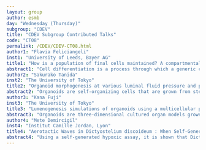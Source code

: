 ```yaml
---
layout: group
author: esmb
day: "Wednesday (Thursday)"
subgroup: "CDEV"
title: "CDEV Subgroup Contributed Talks"
code: "CT08"
permalink: /CDEV/CDEV-CT08.html
author1: "Flavia Feliciangeli"
inst1: "University of Leeds, Bayer AG"
title1: "How is a population of final cells maintained? A compartmental branching approach for cell differentiation"
abstract1: "Cell differentiation is a process through which a generic cell evolves into a given type of cell, usually into a more specialized type. Cells of the human body have nearly identical genome but exhibit very different phenotypes that allow them to carry out specific functions and react to changes in the surrounding environment. We can model cells sharing the same surface attributes (same phenotype) as belonging to the same mathematical state (or compartment). Cells can either die, divide or change phenotype (entering another compartment). We derive a cell-compartmental model for cell differentiation; by defining a family of random variables we can model the progeny of a founder cell as a stochastic process. We can describe the evolution of mean quantities by a set of ordinary differential equations and we analyse a number of summary statistics to bring insight to the understanding of cellular dynamics. We show, with two case studies from Cellular Immunology, how our mathematical techniques can shed light on the dynamics of cell differentiation in different systems."
author2: "Sakurako Tanida"
inst2: "The University of Tokyo"
title2: "Organoid morphogenesis at various luminal fluid pressure and proliferation time in a multicellular phase-field model"
abstract2: "Organoids are self-organizing cells that are grown from stem cells in vitro and are widely used to model organ development and disease. In organoids, while cell growth and hence proliferation are mechanically constrained due to the geometrical requirements to keep maintaining the cell cluster, various morphologies of organoids are achieved. However, it remains elusive how such mechanical constraint can affect organoid growth and the final morphology. In this study, we investigate the influences of mechanical constraint on organoid morphogenesis by numerical simulations with a multicellular phase-field model. In this mathematical model, we can isolate out mechanical interaction from other biological processes. More specifically, we examine the pattern formations of organoids emerging when changing luminal fluid pressure and proliferation time. Even if most organoids seem to be the same in the initial phase, they have distinctive features in the later phase in this numerical model. The patterns in the later phase include spheroid-like shape, star-like shape, and so on. Although all cells have identical natures, in the star-like organoid, cells that can divide are spatially fixed and show behavior like spontaneous differentiation. Classifying the patterns of organoids by several indexes, we discuss the mechanisms which generate the different pattern."
author3: "Kana Fuji"
inst3: "The University of Tokyo"
title3: "Lumenogenesis simulations of organoids using a multicellular phase-field model with molecules of apical components"
abstract3: "Organoids are three-dimensional cultured organ models grown from stem cells. Epithelial organoids which have apico-basal polarity in each cell form lumens on the apical side and the lumens grow during the cell self-organization process. In addition to osmotic pressure in luminal fluid and cortical tension, the presence of non-adhesive apical membranes is involved in luminal area expansion recently. However, it remains unclear how the lumenogenesis processes were affected localized adhesive property changes in the membrane. In this study, to investigate the luminal pattern formed by cells with localized non-adhesive membranes, we extended the multicellular phase-field model with luminal fluid to a multicellular model with polarity by introducing the molecules of the apical component. The results of simulations with this model showed that lumens were formed even at pressures lower than the pressure required for the lumen growth without the introduction of the cell polarity. This model reproduces not only the round lumen but also the squeezed lumen that was not available in the previous models. In this talk, we will discuss the quantitative analysis of the lumen structure and its comparison with experiments."
author4: "Mete Demircigil"
inst4: "Institut Camille Jordan, Lyon"
title4: "Aerotactic Waves in Dictyostelium discoideum : When Self-Generated Gradients engage with Expansion by Cell Division."
abstract4: "Using a self-generated hypoxic assay, it is shown that Dictyostelium discoideum displays a remarkable collective aerotactic behavior: when a cell colony is covered, cells quickly consume the available oxygen and form a dense ring moving outwards at constant speed and density. We propose a simple, yet original PDE model, that enables an analytical qualitative and quantitative study of the phenomenon and reveals that the collective migration can be explained by the interplay between cell division and the modulation of aerotaxis. The modeling and its conclusions supplement and are confirmed by an experimental investigation of the cell population behavior. This approach also gives rise to an explicit and novel formula of the collective migration speed of cells that encapsulates a surprising combination of expansion by cell divison, such as described by the Fisher/KPP equation, and aerotaxis. The conclusions of this model appear to extend to more complex models.This is joint work with Christophe ANJARD Vincent CALVEZ, Jean-Paul RIEU, Olivier COCHET-ESCARTIN and and is a subpart of the work presented in the preprint bioRxiv 2020.08.17.246082; doi: https://doi.org/10.1101/2020.08.17.246082."
---
```

